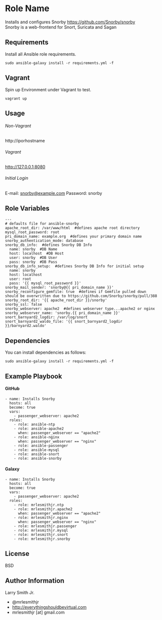 Role Name
=========

Installs and configures Snorby https://github.com/Snorby/snorby  
Snorby is a web-frontend for Snort, Suricata and Sagan

Requirements
------------

Install all Ansible role requirements.
````
sudo ansible-galaxy install -r requirements.yml -f
````

Vagrant
-------
Spin up Environment under Vagrant to test.
````
vagrant up
````

Usage
-----

###### Non-Vagrant
http://iporhostname

###### Vagrant
http://127.0.0.1:8080

###### Initial Login
E-mail: snorby@example.com
Password: snorby

Role Variables
--------------

````
---
# defaults file for ansible-snorby
apache_root_dir: /var/www/html  #defines apache root directory
mysql_root_password: root
pri_domain_name: example.org  #defines your primary domain name
snorby_authentication_mode: database
snorby_db_info:  #defines Snorby DB Info
  name: snorby  #DB Name
  host: localhost  #DB Host
  user: snorby  #DB User
  pass: snorby  #DB Pass
snorby_db_info_setup:  #defines Snorby DB Info for initial setup
  name: snorby
  host: localhost
  user: root
  pass: '{{ mysql_root_password }}'
snorby_mail_sender: 'snorby@{{ pri_domain_name }}'
snorby_reconfigure_gemfile: true  #defines if Gemfile pulled down should be overwritten due to https://github.com/Snorby/snorby/pull/388
snorby_root_dir: '{{ apache_root_dir }}/snorby'
snorby_ssl: false
snorby_webserver: apache2  #defines webserver type...apache2 or nginx
snorby_webserver_name: 'snorby.{{ pri_domain_name }}'
snort_barnyard2_logdir: /var/log/snort
snort_barnyard2_waldo_file: '{{ snort_barnyard2_logdir }}/barnyard2.waldo'
````

Dependencies
------------

You can install dependencies as follows:
````
sudo ansible-galaxy install -r requirements.yml -f
````

Example Playbook
----------------

#### GitHub
````
- name: Installs Snorby
  hosts: all
  become: true
  vars:
    - passenger_webserver: apache2
  roles:
    - role: ansible-ntp
    - role: ansible-apache2
      when: passenger_webserver == "apache2"
    - role: ansible-nginx
      when: passenger_webserver == "nginx"
    - role: ansible-passenger
    - role: ansible-mysql
    - role: ansible-snort
    - role: ansible-snorby
````
#### Galaxy
````
- name: Installs Snorby
  hosts: all
  become: true
  vars:
    - passenger_webserver: apache2
  roles:
    - role: mrlesmithjr.ntp
    - role: mrlesmithjr.apache2
      when: passenger_webserver == "apache2"
    - role: mrlesmithjr.nginx
      when: passenger_webserver == "nginx"
    - role: mrlesmithjr.passenger
    - role: mrlesmithjr.mysql
    - role: mrlesmithjr.snort
    - role: mrlesmithjr.snorby
````

License
-------

BSD

Author Information
------------------

Larry Smith Jr.
- @mrlesmithjr
- http://everythingshouldbevirtual.com
- mrlesmithjr [at] gmail.com
